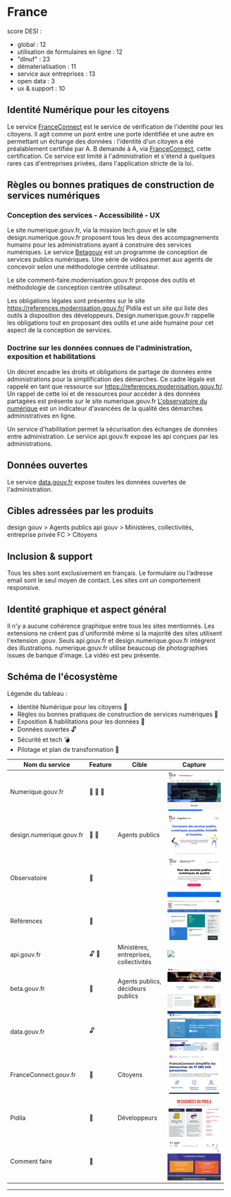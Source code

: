# France

score DESI :
- global : 12
- utilisation de formulaires en ligne : 12
- "dlnuf" : 23
- dématerialisation : 11
- service aux entreprises : 13
- open data : 3
- ux & support : 10

## Identité Numérique pour les citoyens
Le service [FranceConnect](https://franceconnect.gouv.fr/) est le service de vérification de l'identité pour les citoyens.
Il agit comme un pont entre une porte identifiée et une autre en permettant un échange des données : l'identité d'un citoyen a été préalablement certifiée par A. B demande à A, via [FranceConnect](https://franceconnect.gouv.fr/), cette certification.
Ce service est limité à l'administration et s'étend à quelques rares cas d'entreprises privées, dans l'application stricte de la loi.

## Règles ou bonnes pratiques de construction de services numériques
### Conception des services - Accessibilité - UX
Le site numerique.gouv.fr, via la mission tech.gouv et le site design.numerique.gouv.fr proposent tous les deux des accompagnements humains pour les administrations ayant à construire des services numériques.
Le service [Betagouv](https://beta.gouv.fr/) est un programme de conception de services publics numériques. Une série de vidéos permet aux agents de concevoir selon une méthodologie centrée utilisateur.

Le site comment-faire.modernisation.gouv.fr propose des outils et méthodologie de conception centrée utilisateur.

Les obligations légales sont présentes sur le site https://references.modernisation.gouv.fr/
Pidila est un site qui liste des outils à disposition des développeurs.
Design.numerique.gouv.fr rappelle les obligations tout en proposant des outils et une aide humaine pour cet aspect de la conception de services.

### Doctrine sur les données connues de l'administration, exposition et habilitations
Un décret encadre les droits et obligations de partage de données entre administrations pour la simplification des démarches. Ce cadre légale est rappelé en tant que ressource sur https://references.modernisation.gouv.fr/.
Un rappel de cette loi et de ressources pour accéder à des données partagées est présente sur le site numerique.gouv.fr
[L'observatoire du numérique](ahttps://observatoire.numerique.gouv.fr/) est un indicateur d'avancées de la qualité des démarches administratives en ligne.

Un service d'habilitation permet la sécurisation des échanges de données entre administration.
Le service api.gouv.fr expose les api conçues par les administrations.

## Données ouvertes
Le service [data.gouv.fr](https://data.gouv.fr/) expose toutes les données ouvertes de l'administration.

## Cibles adressées par les produits
design gouv > Agents publics
api gouv > Ministères, collectivités, entreprise privée
FC > Citoyens

## Inclusion & support
Tous les sites sont exclusivement en français.
Le formulaire ou l'adresse email sont le seul moyen de contact.
Les sites ont un comportement responsive.

## Identité graphique et aspect général
Il n'y a aucune cohérence graphique entre tous les sites mentionnés. Les extensions ne créent pas d'uniformité même si la majorité des sites utilisent l'extension .gouv.
Seuls api.gouv.fr et design.numerique.gouv.fr intègrent des illustrations.
numerique.gouv.fr utilise beaucoup de photographies issues de banque d'image.
La vidéo est peu présente.

## Schéma de l'écosystème
Légende du tableau : 
- Identité Numérique pour les citoyens :bust_in_silhouette:
- Règles ou bonnes pratiques de construction de services numériques :beginner:
- Exposition & habilitations pour les données :closed_lock_with_key:
- Données ouvertes :unlock:
- Sécurité et tech :bomb:
- Pilotage et plan de transformation :dart:


| Nom du service    |  Feature |  Cible | Capture | 
|-------------------|---|---|---|
| Numerique.gouv.fr | :beginner: :closed_lock_with_key: :dart: |   |  ![](1_France.assets/1_France-numerique.png) |
| design.numerique.gouv.fr            | :beginner: :dart: |  Agents publics |   ![](1_France.assets/1_France-designgouv.png) |
| Observatoire      | :dart:  |   |  ![](1_France.assets/1_France-observatoire.png)|
| Références        | :dart: |   | ![](1_France.assets/1_France-references.png)|
| api.gouv.fr          | :unlock: :closed_lock_with_key:   | Ministères, entreprises, collectivités  | ![](1_France.assets/1_France-api.png) |
| beta.gouv.fr          | :beginner:  | Agents publics, décideurs publics  |![](1_France.assets/1_France-betagouv.png) |
| data.gouv.fr          | :unlock:  |   |  ![](1_France.assets/1_France-data.png)|
| FranceConnect.gouv.fr     | :bust_in_silhouette:  | Citoyens  |![](1_France.assets/1_France-fc.png) |
| Pidila           | :beginner:  | Développeurs  |![](1_France.assets/1_France-pidila.png)|
| Comment faire     | :beginner:  |   | ![](1_France.assets/1_France-commentfaire.png) 
* * *

